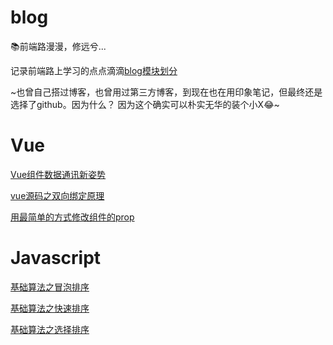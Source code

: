 # blog
📚前端路漫漫，修远兮...

  记录前端路上学习的点点滴滴[blog模块划分](https://github.com/Dloong/blog/projects)
  
~也曾自己搭过博客，也曾用过第三方博客，到现在也在用印象笔记，但最终还是选择了github。因为什么？
因为这个确实可以朴实无华的装个小X😂~

# Vue

[Vue组件数据通讯新姿势](https://github.com/Dloong/blog/issues/2)

[vue源码之双向绑定原理](https://github.com/Dloong/blog/issues/1)

[用最简单的方式修改组件的prop](https://github.com/Dloong/blog/issues/3)

# Javascript 
[基础算法之冒泡排序](https://github.com/Dloong/blog/issues/4)

[基础算法之快速排序](https://github.com/Dloong/blog/issues/5)

[基础算法之选择排序](https://github.com/Dloong/blog/issues/6)

